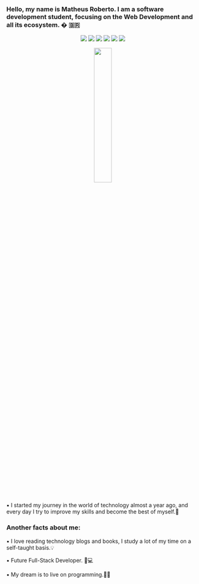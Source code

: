 ### Hello, my name is Matheus Roberto. I am a software development student, focusing on the Web Development and all its ecosystem.  �  🇧🇷

<p align="center">
<img src="https://img.shields.io/badge/%20%20%20-javascript-black?style=for-the-badge&logo=javascript"/>
<img src="https://img.shields.io/badge/%20%20%20-typescript-9cf?style=for-the-badge&logo=typescript" />
<img src="https://img.shields.io/badge/%20%20%20-csharp-purple?style=for-the-badge&logo=csharp" />
<img src="https://img.shields.io/badge/-dotnet-blueviolet?style=for-the-badge&logo=dotnet" />
<img src="https://img.shields.io/badge/-sqlserver-gray?style=for-the-badge&logo=microsoftsqlserver" />
<img src="https://img.shields.io/badge/-mongodb-green?style=for-the-badge&logo=mongodb" />
</p>
<p align="center">
<img src="https://user-images.githubusercontent.com/68331373/243102059-79749ba5-d886-49e2-8ddc-72e130433b2c.gif" width="30%" />
</p>

▪️ I started my journey in the world of technology almost a year ago,
and every day I try to improve my skills and become the best of myself.👣

### Another facts about me:
▪️ I love reading technology blogs and books, I study a lot of my time on a self-taught basis.💡

▪️  Future Full-Stack Developer. 🔄💻   

▪️ My dream is to live on programming.💸🤵
